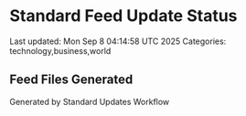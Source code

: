 # Standard Feed Update Status
Last updated: Mon Sep  8 04:14:58 UTC 2025
Categories: technology,business,world

## Feed Files Generated

Generated by Standard Updates Workflow
